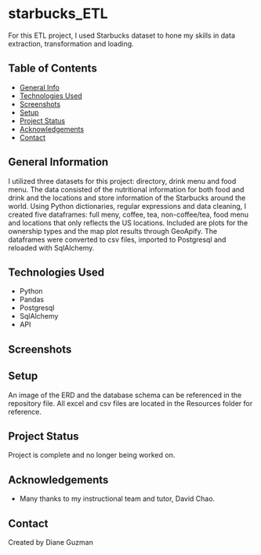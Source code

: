 # starbucks_ETL
For this ETL project, I used Starbucks dataset to hone my skills in data extraction, transformation and loading.  

## Table of Contents
* [General Info](#general-information)
* [Technologies Used](#technologies-used)
* [Screenshots](#screenshots)
* [Setup](#setup)
* [Project Status](#project-status)
* [Acknowledgements](#acknowledgements)
* [Contact](#contact)


## General Information
I utilized three datasets for this project: directory, drink menu and food menu.  The data consisted of the nutritional information for both food and drink and the locations and store information of the Starbucks around the world.  Using Python dictionaries, regular expressions and data cleaning, I created five dataframes: full meny, coffee, tea, non-coffee/tea, food menu and locations that only reflects the US locations.  Included are plots for the ownership types and the map plot results through GeoApify. The dataframes were converted to csv files, imported to Postgresql and reloaded with SqlAlchemy.


## Technologies Used
- Python
- Pandas
- Postgresql
- SqlAlchemy
- API


## Screenshots


## Setup
An image of the ERD and the database schema can be referenced in the repository file. All excel and csv files are located in the Resources folder for reference.


## Project Status
Project is complete and no longer being worked on.


## Acknowledgements
- Many thanks to my instructional team and tutor, David Chao.


## Contact
Created by Diane Guzman
